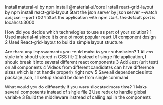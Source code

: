 ﻿Install materal-ui by npm install @material-ui/core
Install react-grid-layout by npm install react-grid-layout
Start the json server by json server --watch api.json --port 3004
Start the application with npm start, the default port is locahost:3000


How did you decide which technologies to use as part of your solution?
1 Used material-ui since it is one of most popular react UI component design
2 Used React-grid-layout to build a simple layout structure

Are there any improvements you could make to your submission?
1 All css style info should stored in CSS file
2 Instead of single file application, I should break it into several different react components
3 Add Jest (unit test) on all components
4 Videos from different candidates can have difference sizes which is not handle properly right now
5 Save all dependencies into package.json, all setup should be done from single command

What would you do differently if you were allocated more time?
1 Make several components instead of single file
2 Use redux to handle global variable
3 Build the middleware instread of calling api in the components
